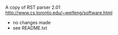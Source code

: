 A copy of RST parser 2.01 http://www.cs.toronto.edu/~weifeng/software.html

- no changes made
- see README.txt
